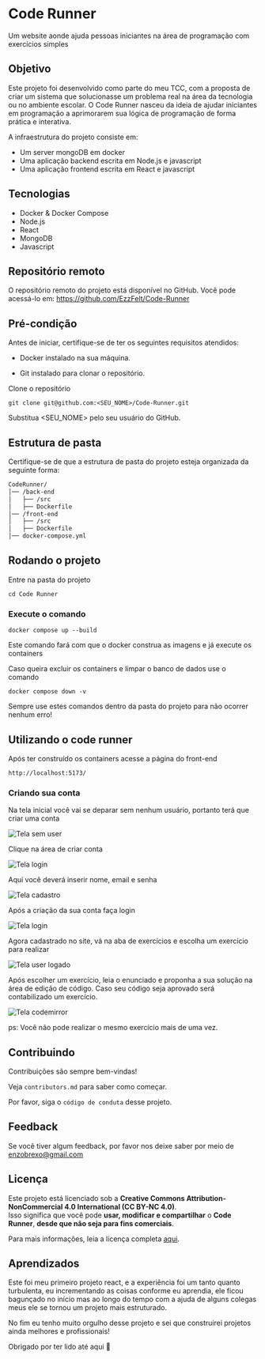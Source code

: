 
# Code Runner 

Um website aonde ajuda pessoas iniciantes na área de programação com exercícios simples



## Objetivo

Este projeto foi desenvolvido como parte do meu TCC, com a proposta de criar um sistema que solucionasse um problema real na área da tecnologia ou no ambiente escolar. O Code Runner nasceu da ideia de ajudar iniciantes em programação a aprimorarem sua lógica de programação de forma prática e interativa.

A infraestrutura do projeto consiste em:
- Um server mongoDB em docker
- Uma aplicação backend escrita em Node.js e javascript
- Uma aplicação frontend escrita em React e javascript
## Tecnologias

- Docker & Docker Compose
- Node.js
- React
- MongoDB
- Javascript


## Repositório remoto

O repositório remoto do projeto está disponível no GitHub. Você pode acessá-lo em: https://github.com/EzzFelt/Code-Runner
## Pré-condição

Antes de iniciar, certifique-se de ter os seguintes requisitos atendidos:

- Docker instalado na sua máquina.

- Git instalado para clonar o repositório.

Clone o repositório

```
git clone git@github.com:<SEU_NOME>/Code-Runner.git
```
Substitua <SEU_NOME> pelo seu usuário do GitHub.
## Estrutura de pasta

Certifique-se de que a estrutura de pasta do projeto esteja organizada da seguinte forma:

``` bash
CodeRunner/
│── /back-end       
│   ├── /src         
│   ├── Dockerfile    
│── /front-end         
│   ├── /src          
│   ├── Dockerfile 
│── docker-compose.yml 
```
## Rodando o projeto

Entre na pasta do projeto
```
cd Code Runner
```

### Execute o comando

```
docker compose up --build
```

Este comando fará com que o docker construa as imagens e já execute os containers

Caso queira excluir os containers e limpar o banco de dados use o comando

```
docker compose down -v
```
Sempre use estes comandos dentro da pasta do projeto para não ocorrer nenhum erro!
## Utilizando o code runner

Após ter construído os containers acesse a página do front-end

```
http://localhost:5173/
```

### Criando sua conta

Na tela inicial você vai se deparar sem nenhum usuário, portanto terá que criar uma conta

![Tela sem user](front-end/public/example-imgs/tela-no-user.jpg)

Clique na área de criar conta

![Tela login](front-end/public/example-imgs/login-conta.jpg)

Aqui você deverá inserir nome, email e senha

![Tela cadastro](front-end/public/example-imgs/criando-conta.jpg)

Após a criação da sua conta faça login

![Tela login](front-end/public/example-imgs/logando.jpg)

Agora cadastrado no site, vá na aba de exercícios e escolha um exercício para realizar

![Tela user logado](front-end/public/example-imgs/navegando-exercicios.jpg)

Após escolher um exercício, leia o enunciado e proponha a sua solução na área de edição de código.
Caso seu código seja aprovado será contabilizado um exercício.

![Tela codemirror](front-end/public/example-imgs/realizando-exercicio.jpg)

ps: Você não pode realizar o mesmo exercício mais de uma vez.


## Contribuindo

Contribuições são sempre bem-vindas!

Veja `contributors.md` para saber como começar.

Por favor, siga o `código de conduta` desse projeto.


## Feedback

Se você tiver algum feedback, por favor nos deixe saber por meio de enzobrexo@gmail.com


##  Licença  

Este projeto está licenciado sob a **Creative Commons Attribution-NonCommercial 4.0 International (CC BY-NC 4.0)**.  
Isso significa que você pode **usar, modificar e compartilhar** o **Code Runner**, **desde que não seja para fins comerciais**.  

Para mais informações, leia a licença completa [aqui](https://creativecommons.org/licenses/by-nc/4.0/).

## Aprendizados

Este foi meu primeiro projeto react, e a experiência foi um tanto quanto turbulenta, eu incrementando as coisas conforme eu aprendia, ele ficou bagunçado no início mas ao longo do tempo com a ajuda de alguns colegas meus ele se tornou um projeto mais estruturado.

No fim eu tenho muito orgulho desse projeto e sei que construirei projetos ainda melhores e profissionais!

Obrigado por ter lido até aqui 🤝

